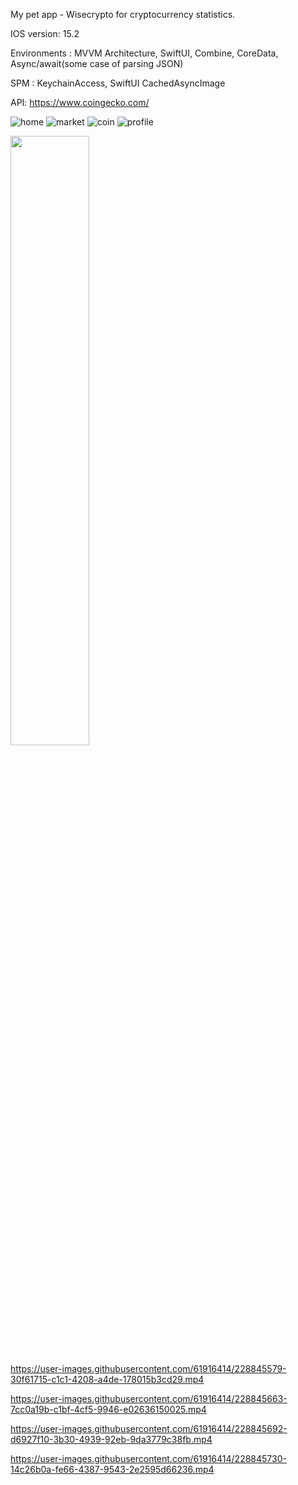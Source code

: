 My pet app - Wisecrypto for cryptocurrency statistics.

IOS version:   15.2

Environments : MVVM Architecture,
               SwiftUI,
               Combine,
               CoreData,
               Async/await(some case of parsing JSON)

SPM :          KeychainAccess,
               SwiftUI CachedAsyncImage 

API:          https://www.coingecko.com/

<!-- ![splash](https://user-images.githubusercontent.com/61916414/228845056-ff9758c4-9e7b-4759-a954-c1738d9b45ff.png) -->
![home](https://user-images.githubusercontent.com/61916414/228845080-bfabc602-0a54-441d-8fc0-896129b0cb9d.png)
![market](https://user-images.githubusercontent.com/61916414/228845118-c9c98910-2ed3-4ac3-b3aa-7999b48aa965.png)
![coin](https://user-images.githubusercontent.com/61916414/228845136-11327749-0e98-43e8-a830-f4585054bbf0.png)
![profile](https://user-images.githubusercontent.com/61916414/228845147-fbe00f82-80e8-4938-b378-fd274e32bae2.png)

<img src="[https://user-images.githubusercontent.com/16319829/81180309-2b51f000-8fee-11ea-8a78-ddfe8c3412a7.png](https://user-images.githubusercontent.com/61916414/228845056-ff9758c4-9e7b-4759-a954-c1738d9b45ff.png)" width=50% height=50%>



https://user-images.githubusercontent.com/61916414/228845579-30f61715-c1c1-4208-a4de-178015b3cd29.mp4



https://user-images.githubusercontent.com/61916414/228845663-7cc0a19b-c1bf-4cf5-9946-e02636150025.mp4


https://user-images.githubusercontent.com/61916414/228845692-d6927f10-3b30-4939-92eb-9da3779c38fb.mp4


https://user-images.githubusercontent.com/61916414/228845730-14c26b0a-fe66-4387-9543-2e2595d66236.mp4



